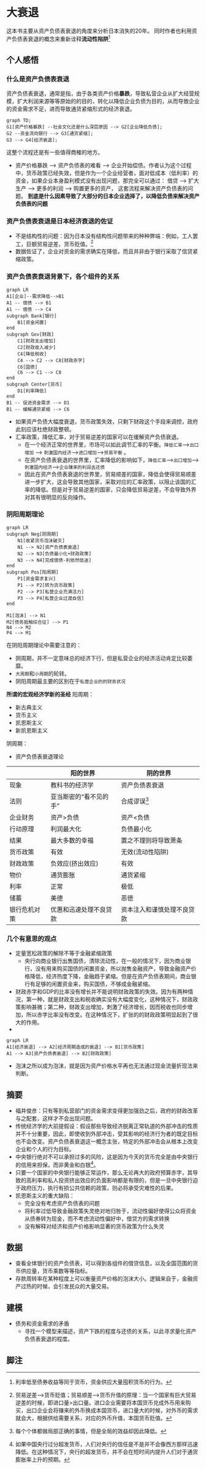 # 大衰退
这本书主要从资产负债表衰退的角度来分析日本消失的20年。
同时作者也利用资产负债表衰退的概念来重新诠释**流动性陷阱**[^2]

## 个人感悟
### 什么是资产负债表衰退
资产负债表衰退，通常是指，由于各类资产价格**暴跌**，导致私营企业从扩大经营规模，扩大利润来源等等原始的的目的，转化以降低企业负债为目的，从而导致企业的资金需求不足，进而导致通货紧缩形式的经济衰退。
```mermaid
graph TD;
G1[资产价格暴跌] --社会文化还是什么深层原因 --> G2[企业降低负债];
G2 --资金流向银行 --> G3[通货紧缩];
G3 --> G4[经济衰退];
```
这整个流程还是有一些值得商榷的地方。
- 资产价格暴跌 --> 资产负债表的难看 --> 企业开始偿债。作者认为这个过程中，货币政策已经失效，但是作为一个企业经营者，面对低成本（低利率）的资金，如果企业本身盈利模式没有出现问题，那完全可以通过：
借贷 --> 扩大生产 --> 更多的利润 --> 购置更多的资产， 这套流程来解决资产负债表的问题。
**到底是什么因素导致了大部分的日本企业选择了，以降低负债来解决资产负债表的问题**

### 资产负债表衰退是日本经济衰退的佐证
- 不是结构性的问题：因为日本没有结构性问题带来的种种弊端：例如，工人罢工，巨额贸易逆差，货币贬值。[^1]
- 数据佐证了，企业对资金的需求确实在降低，而且并非由于银行采取了信贷紧缩政策。

### 资产负债表衰退背景下，各个组件的关系
```mermaid
graph LR
A1[企业]--需求降低-->B1
A1 -- 偿债 --> B1
A1 -- 偿债 --> C4
subgraph Bank[银行]
    B1[资金闲置]
end
subgraph Gov[财政]
    C1[财政支出增加]
    C2[财政收入减少]
    C4[降低税收]
    C4 --> C2 --> C8[财政赤字]
    C6[国债]
    C6 --> C1 --> C8
end
subgraph Center[货币]
    D1[利率降低]
end
B1 -- 促进资金需求 --> D1
B1 -- 缓解通货紧缩 --> C6
```
- 如果资产负债大幅度衰退，货币政策失效，只剩下财政这个手段来调控，政府此刻应该杜绝财政整顿。
- 汇率政策，降低汇率，对于贸易逆差的国家可以在缓解资产负债衰退。
    - 在一个经济正常的世界里，市场可以如此调节汇率的平衡。`降低汇率`-->`出口增加` --> `刺激国内经济`-->`进口增加`-->`贸易平衡` 。
    - 在资产负债表衰退的世界里，汇率降低的影响如下，`降低汇率`-->`出口增加`-->`刺激国内经济`-->`企业赚来的利润去还债`
    - 因此在资产负债表衰退的世界里，贸易顺差的国家，降低会使得贸易顺差进一步扩大，这会导致其他国家，采取对应的汇率政策，以阻止该国的汇率的降低。但是对于贸易逆差的国家，只会降低贸易逆差，不会导致外界对其有很明显的反向操作。
### 阴阳周期理论
```mermaid
graph LR
subgraph Neg[阴周期]
    N1[收紧货币泡沫破灭]
    N1 --> N2[资产负债表衰退]
    N2 --> N3[负债最小化+财政政策]
    N3 --> N4[完成偿债-利依然低迷]
end
subgraph Pos[阳周期]
    P1[资金需求复兴]
    P1 --> P2[转为货币政策]
    P2 --> P3[私营企业充满活力]
    P3 --> P4[私营企业过渡自信]
end

M1[泡沫] --> N1
M2[债务抵触综合征] --> P1
N4 --> M2
P4 --> M1
```
在阴阳周期理论中需要注意的：
- 阴周期，并不一定意味总的经济下行，但是私营企业的经济活动肯定比较萎靡。
- `大周期`和`小周期`的轮转。
- 阴阳周期最主要的区别在于`私营企业的的财务状况`

**所谓的宏观经济学新的圣经**
阳周期：
- 新古典主义
- 货币主义
- 凯恩斯主义
- 新凯恩斯主义

阴周期：
- 资产负债表衰退理论

||阳的世界|阴的世界|
|---|---| --- |
|现象|教科书的经济学|资产负债表衰退|
|法则|亚当斯密的“看不见的手”|合成谬误[^5]|
|企业财务|资产>负债|资产<负债|
|行动原理|利润最大化|负债最小化|
|结果|最大多数的幸福|置之不理则将导致萧条|
|货币政策|有效|无效(流动性陷阱)|
|财政政策|负效应(挤出效应)|有效|
|物价|通货膨胀|通货紧缩|
|利率|正常|极低|
|储蓄|美德|恶徳|
|银行危机对策|优惠和迅速处理不良贷款|资本注入和谨慎处理不良贷款|
### 几个有意思的观点
- 定量宽松政策的解除不等于金融紧缩政策
    - 央行向商业银行出售国债，清除流动性，在一般的情况下，因为商业银行，没有用来购买国债的闲置资金，所以抛售金融资产，导致金融资产价格降低，经济热度下降，金融趋于紧缩。但是在资产负债表期间，商业银行有足够的闲置资金来，购买国债，不够成金融紧缩。
- 财政赤字和GDP的比率没有增长并不能说明财政政策的失效。因为有两种情况，第一种，就是财政支出和税收确实没有大幅度变化，这种情况下，财政政策影响甚微；第二种，财政支出增加，刺激了经济增长，因而税收也同步增加，所以赤字比率没有改变。在这种情况下，扩张的的财政政策明显起到了很大的作用。
- 
```mermaid
graph LR
A1[经济衰退] --> A2[经济周期造成的衰退] --> B1[货币政策]
A1 --> A3[资产负债表衰退] --> B2[财政政策]
```
- 泡沫之所以成为泡沫，就是因为资产价格水平再也无法通过现金流量折现法来判断。

## 摘要
- 福井俊彦：只有等到私营部门的资金需求变得更加强劲之后，政府的财政改革与之配套，这样才不会出现问题。
- 传统经济学的大前提假设：假设那些导致经济脱离正常轨道的外部冲击的性质并不十分重要，因此，即使收到外部冲击，受其影响的经济行为者的既定目标也不会改变。资产负债表衰退这一概念主张，特定的外部冲击会从根本上改变企业和个人的行为目标。
- 中央银行绝对不可以承担过多的风险，这是因为今天的货币完全是由中央银行的信用来担保，而非黄金和白银[^3]。
- 只要一个国家的中央银行能够正常运作，那么无论再大的政府预算赤字，其导致的高利率和私人投资挤出效应的负面影响都是有限的，但是一旦中央银行迫于政府压力，执行有损公共信赖的政策，则必将承受灾难性的后果。
- 凯恩斯主义的重大缺陷：
    - 完全没有考虑资产负债表的问题
    - 将利率过低导致金融政策失灵绝对地归咎于，流动性偏好使得公众将资金从债券转为现金，而不考虑流动性偏好中，借贷方的需求转换
    - 没有解释对经济和资产价格影响显著的货币政策为什么失灵
## 数据
- 查看全体银行的资产负债表，可以得到各组件的借贷信息，以及全国范围的货币供应量，货币乘数等等指标。
- 存款周转率在某种程度上可以衡量资产价格的泡沫大小。逻辑来自于，金融资产过热的时候，会引发民众的大量交易。

## 建模
- 债务和资金需求的矛盾
    - 寻找一个模型来描述，资产下跌的程度与还债的关系，以此寻求量化资产负债表衰退的程度。





## 脚注
[^2]: 利率低至债券收益等同于货币，资金供应大量囤积货币的行为。
[^1]:贸易逆差-->货币贬值；贸易顺差-->货币升值的原理：当一个国家有巨大贸易逆差的时候，即进口量>出口量。进口企业需要将本国货币兑成外币用来购买，出口企业会将赚来的外币换成本国货币，进口量大的时候，对外币的需求就会大，根据供给需要关系，对应的外币升值，本国货币贬值。
[^3]:如果中国央行过分超发货币，人们对央行的信任是不是并不会像西方那样迅速降低。在这种情况下，央行的超发货币，并不会在短时间内提升人们对于通货膨胀率上升的预期。
[^5]: 每个个体都做局部正确的事情，但是全局的效益却因此降低。